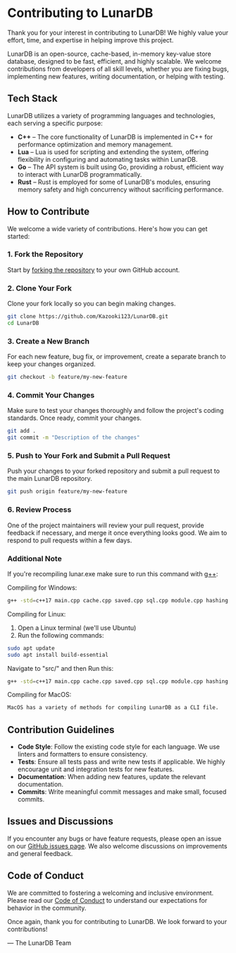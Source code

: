 # Contributing to LunarDB

Thank you for your interest in contributing to LunarDB! We highly value your effort, time, and expertise in helping improve this project.

LunarDB is an open-source, cache-based, in-memory key-value store database, designed to be fast, efficient, and highly scalable. We welcome contributions from developers of all skill levels, whether you are fixing bugs, implementing new features, writing documentation, or helping with testing.

## Tech Stack

LunarDB utilizes a variety of programming languages and technologies, each serving a specific purpose:

- **C++** – The core functionality of LunarDB is implemented in C++ for performance optimization and memory management.
- **Lua** – Lua is used for scripting and extending the system, offering flexibility in configuring and automating tasks within LunarDB.
- **Go** – The API system is built using Go, providing a robust, efficient way to interact with LunarDB programmatically.
- **Rust** – Rust is employed for some of LunarDB's modules, ensuring memory safety and high concurrency without sacrificing performance.

## How to Contribute

We welcome a wide variety of contributions. Here's how you can get started:

### 1. Fork the Repository

Start by [forking the repository](https://github.com/Kazooki123/LunarDB/fork) to your own GitHub account.

### 2. Clone Your Fork

Clone your fork locally so you can begin making changes.

```bash
git clone https://github.com/Kazooki123/LunarDB.git
cd LunarDB
```

### 3. Create a New Branch

For each new feature, bug fix, or improvement, create a separate branch to keep your changes organized.

```bash
git checkout -b feature/my-new-feature
```

### 4. Commit Your Changes

Make sure to test your changes thoroughly and follow the project's coding standards. Once ready, commit your changes.

```bash
git add .
git commit -m "Description of the changes"
```

### 5. Push to Your Fork and Submit a Pull Request

Push your changes to your forked repository and submit a pull request to the main LunarDB repository.

```bash
git push origin feature/my-new-feature
```

### 6. Review Process

One of the project maintainers will review your pull request, provide feedback if necessary, and merge it once everything looks good. We aim to respond to pull requests within a few days.

### Additional Note

If you're recompiling lunar.exe make sure to run this command with [g++](https://gcc.gnu.org/):

Compiling for Windows:

```bash
g++ -std=c++17 main.cpp cache.cpp saved.cpp sql.cpp module.cpp hashing.cpp -o ../bin/lunar.exe
```

Compiling for Linux:

1. Open a Linux terminal (we'll use Ubuntu)
2. Run the following commands:

```bash
sudo apt update
sudo apt install build-essential
```

Navigate to "src/" and then
Run this:

```bash
g++ -std=c++17 main.cpp cache.cpp saved.cpp sql.cpp module.cpp hashing.cpp -I/usr/include/lua5.4 -llua5.4 -o ../bin/lunar
```

Compiling for MacOS:

```bash
MacOS has a variety of methods for compiling LunarDB as a CLI file.
```

## Contribution Guidelines

- **Code Style**: Follow the existing code style for each language. We use linters and formatters to ensure consistency.
- **Tests**: Ensure all tests pass and write new tests if applicable. We highly encourage unit and integration tests for new features.
- **Documentation**: When adding new features, update the relevant documentation.
- **Commits**: Write meaningful commit messages and make small, focused commits.

## Issues and Discussions

If you encounter any bugs or have feature requests, please open an issue on our [GitHub issues page](https://github.com/Kazooki123/LunarDB/issues). We also welcome discussions on improvements and general feedback.

## Code of Conduct

We are committed to fostering a welcoming and inclusive environment. Please read our [Code of Conduct](link-to-code-of-conduct) to understand our expectations for behavior in the community.

Once again, thank you for contributing to LunarDB. We look forward to your contributions!

— The LunarDB Team
